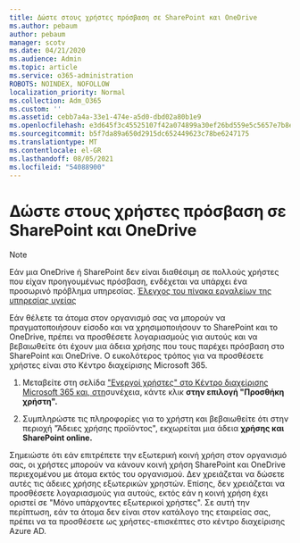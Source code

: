 ```yaml
---
title: Δώστε στους χρήστες πρόσβαση σε SharePoint και OneDrive
ms.author: pebaum
author: pebaum
manager: scotv
ms.date: 04/21/2020
ms.audience: Admin
ms.topic: article
ms.service: o365-administration
ROBOTS: NOINDEX, NOFOLLOW
localization_priority: Normal
ms.collection: Adm_O365
ms.custom: ''
ms.assetid: cebb7a4a-33e1-474e-a5d0-dbd02a80b1e9
ms.openlocfilehash: e3d645f3c45525107f42a074899a30ef26bd559e5c5657e7b8ef69d406357b32
ms.sourcegitcommit: b5f7da89a650d2915dc652449623c78be6247175
ms.translationtype: MT
ms.contentlocale: el-GR
ms.lasthandoff: 08/05/2021
ms.locfileid: "54088900"
---
```

# <a name="give-users-access-to-sharepoint-and-onedrive"></a>Δώστε στους χρήστες πρόσβαση σε SharePoint και OneDrive

> [!NOTE]
> Εάν μια OneDrive ή SharePoint δεν είναι διαθέσιμη σε πολλούς χρήστες που είχαν προηγουμένως πρόσβαση, ενδέχεται να υπάρχει ένα προσωρινό πρόβλημα υπηρεσίας. [Έλεγχος του πίνακα εργαλείων της υπηρεσίας υγείας](https://portal.office.com/adminportal/home#/servicehealth)
  
Εάν θέλετε τα άτομα στον οργανισμό σας να μπορούν να πραγματοποιήσουν είσοδο και να χρησιμοποιήσουν το SharePoint και το OneDrive, πρέπει να προσθέσετε λογαριασμούς για αυτούς και να βεβαιωθείτε ότι έχουν μια άδεια χρήσης που τους παρέχει πρόσβαση στο SharePoint και OneDrive. Ο ευκολότερος τρόπος για να προσθέσετε χρήστες είναι στο Κέντρο διαχείρισης Microsoft 365.
  
1. Μεταβείτε στη σελίδα ["Ενεργοί χρήστες" στο Κέντρο διαχείρισης Microsoft 365 και, στη](https://portal.office.com/adminportal/home#/users)συνέχεια, κάντε κλικ **στην επιλογή "Προσθήκη χρήστη".**
    
2. Συμπληρώστε τις πληροφορίες για το χρήστη και βεβαιωθείτε ότι στην περιοχή "Άδειες χρήσης προϊόντος", εκχωρείται μια άδεια **χρήσης και SharePoint online.** 
    
Σημειώστε ότι εάν επιτρέπετε την εξωτερική κοινή χρήση στον οργανισμό σας, οι χρήστες μπορούν να κάνουν κοινή χρήση SharePoint και OneDrive περιεχομένου με άτομα εκτός του οργανισμού. Δεν χρειάζεται να δώσετε αυτές τις άδειες χρήσης εξωτερικών χρηστών. Επίσης, δεν χρειάζεται να προσθέσετε λογαριασμούς για αυτούς, εκτός εάν η κοινή χρήση έχει οριστεί σε "Μόνο υπάρχοντες εξωτερικοί χρήστες". Σε αυτή την περίπτωση, εάν τα άτομα δεν είναι στον κατάλογο της εταιρείας σας, πρέπει να τα προσθέσετε ως χρήστες-επισκέπτες στο κέντρο διαχείρισης Azure AD.
  

